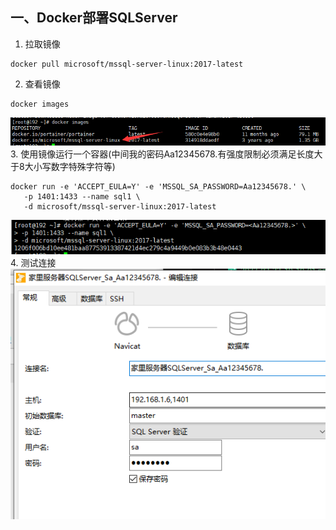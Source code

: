 ## 一、Docker部署SQLServer
1. 拉取镜像

```
docker pull microsoft/mssql-server-linux:2017-latest
```
2. 查看镜像

```
docker images
```  
![](img/2022-02-22-21-53-07.png)  
3. 使用镜像运行一个容器(中间我的密码Aa12345678.有强度限制必须满足长度大于8大小写数字特殊字符等)

```
docker run -e 'ACCEPT_EULA=Y' -e 'MSSQL_SA_PASSWORD=Aa12345678.' \
   -p 1401:1433 --name sql1 \
   -d microsoft/mssql-server-linux:2017-latest
```  
![](img/2022-02-22-22-00-08.png)   
4. 测试连接  
![](img/2022-02-22-22-13-26.png)
